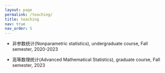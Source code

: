 ```yaml
---
layout: page
permalink: /teaching/
title: teaching
nav: true
nav_order: 5
---
```


- 非参数统计(Nonparametric statistics), undergraduate course, Fall semester, 2020-2023

- 高等数理统计(Advanced Mathematical Statistics), graduate course, Fall semester, 2023

